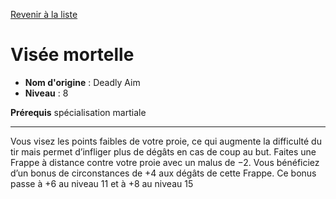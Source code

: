 [Revenir à la liste](..)

# Visée mortelle

 * **Nom d'origine** : Deadly Aim
 * **Niveau** : 8


<p><strong>Prérequis</strong> spécialisation martiale</p>
<hr>
<p>Vous visez les points faibles de votre proie, ce qui augmente la difficulté du tir mais permet d’infliger plus de dégâts en cas de coup au but. Faites une Frappe à distance contre votre proie avec un malus de −2. Vous bénéficiez d’un bonus de circonstances de +4 aux dégâts de cette Frappe. Ce bonus passe à +6 au niveau 11 et à +8 au niveau 15</p>